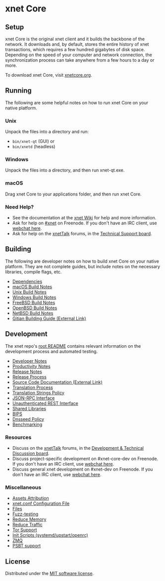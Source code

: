 xnet Core
=============

Setup
---------------------
xnet Core is the original xnet client and it builds the backbone of the network. It downloads and, by default, stores the entire history of xnet transactions, which requires a few hundred gigabytes of disk space. Depending on the speed of your computer and network connection, the synchronization process can take anywhere from a few hours to a day or more.

To download xnet Core, visit [xnetcore.org](https://xnetcore.org/en/download/).

Running
---------------------
The following are some helpful notes on how to run xnet Core on your native platform.

### Unix

Unpack the files into a directory and run:

- `bin/xnet-qt` (GUI) or
- `bin/xnetd` (headless)

### Windows

Unpack the files into a directory, and then run xnet-qt.exe.

### macOS

Drag xnet Core to your applications folder, and then run xnet Core.

### Need Help?

* See the documentation at the [xnet Wiki](https://en.xnet.it/wiki/Main_Page)
for help and more information.
* Ask for help on [#xnet](https://webchat.freenode.net/#xnet) on Freenode. If you don't have an IRC client, use [webchat here](https://webchat.freenode.net/#xnet).
* Ask for help on the [xnetTalk](https://xnettalk.org/) forums, in the [Technical Support board](https://xnettalk.org/index.php?board=4.0).

Building
---------------------
The following are developer notes on how to build xnet Core on your native platform. They are not complete guides, but include notes on the necessary libraries, compile flags, etc.

- [Dependencies](dependencies.md)
- [macOS Build Notes](build-osx.md)
- [Unix Build Notes](build-unix.md)
- [Windows Build Notes](build-windows.md)
- [FreeBSD Build Notes](build-freebsd.md)
- [OpenBSD Build Notes](build-openbsd.md)
- [NetBSD Build Notes](build-netbsd.md)
- [Gitian Building Guide (External Link)](https://github.com/xnet-core/docs/blob/master/gitian-building.md)

Development
---------------------
The xnet repo's [root README](/README.md) contains relevant information on the development process and automated testing.

- [Developer Notes](developer-notes.md)
- [Productivity Notes](productivity.md)
- [Release Notes](release-notes.md)
- [Release Process](release-process.md)
- [Source Code Documentation (External Link)](https://doxygen.xnetcore.org/)
- [Translation Process](translation_process.md)
- [Translation Strings Policy](translation_strings_policy.md)
- [JSON-RPC Interface](JSON-RPC-interface.md)
- [Unauthenticated REST Interface](REST-interface.md)
- [Shared Libraries](shared-libraries.md)
- [BIPS](bips.md)
- [Dnsseed Policy](dnsseed-policy.md)
- [Benchmarking](benchmarking.md)

### Resources
* Discuss on the [xnetTalk](https://xnettalk.org/) forums, in the [Development & Technical Discussion board](https://xnettalk.org/index.php?board=6.0).
* Discuss project-specific development on #xnet-core-dev on Freenode. If you don't have an IRC client, use [webchat here](https://webchat.freenode.net/#xnet-core-dev).
* Discuss general xnet development on #xnet-dev on Freenode. If you don't have an IRC client, use [webchat here](https://webchat.freenode.net/#xnet-dev).

### Miscellaneous
- [Assets Attribution](assets-attribution.md)
- [xnet.conf Configuration File](xnet-conf.md)
- [Files](files.md)
- [Fuzz-testing](fuzzing.md)
- [Reduce Memory](reduce-memory.md)
- [Reduce Traffic](reduce-traffic.md)
- [Tor Support](tor.md)
- [Init Scripts (systemd/upstart/openrc)](init.md)
- [ZMQ](zmq.md)
- [PSBT support](psbt.md)

License
---------------------
Distributed under the [MIT software license](/COPYING).
